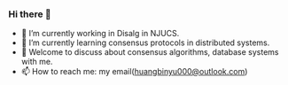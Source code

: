 ### Hi there 👋

- 🔭 I’m currently working in Disalg in NJUCS.
- 🌱 I’m currently learning consensus protocols in distributed systems.
- 💬 Welcome to discuss about consensus algorithms, database systems with me.
- 📫 How to reach me: my email(huangbinyu000@outlook.com)
<!--
**BinyuHuang-nju/BinyuHuang-nju** is a ✨ _special_ ✨ repository because its `README.md` (this file) appears on your GitHub profile.

Here are some ideas to get you started:

- 🔭 I’m currently working on ...
- 🌱 I’m currently learning ...
- 👯 I’m looking to collaborate on ...
- 🤔 I’m looking for help with ...
- 💬 Ask me about ...
- 📫 How to reach me: ...
- 😄 Pronouns: ...
- ⚡ Fun fact: ...
-->
